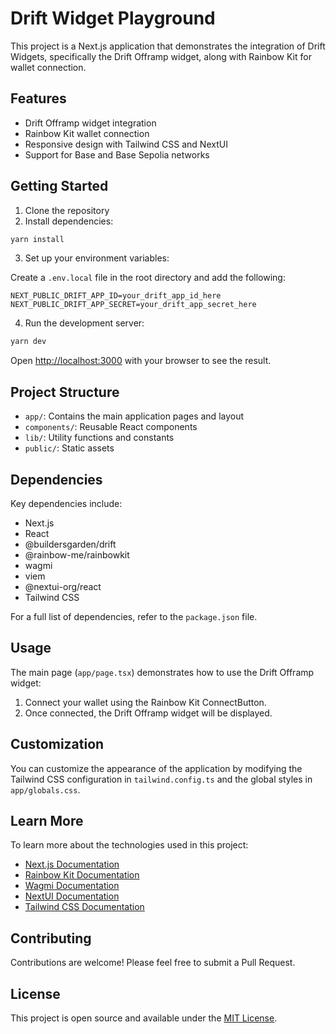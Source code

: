 # Drift Widget Playground

This project is a Next.js application that demonstrates the integration of Drift Widgets, specifically the Drift Offramp widget, along with Rainbow Kit for wallet connection.

## Features

- Drift Offramp widget integration
- Rainbow Kit wallet connection
- Responsive design with Tailwind CSS and NextUI
- Support for Base and Base Sepolia networks

## Getting Started

1. Clone the repository
2. Install dependencies:

```bash
yarn install
```

3. Set up your environment variables:

Create a `.env.local` file in the root directory and add the following:

```
NEXT_PUBLIC_DRIFT_APP_ID=your_drift_app_id_here
NEXT_PUBLIC_DRIFT_APP_SECRET=your_drift_app_secret_here
```

4. Run the development server:

```bash
yarn dev
```

Open [http://localhost:3000](http://localhost:3000) with your browser to see the result.

## Project Structure

- `app/`: Contains the main application pages and layout
- `components/`: Reusable React components
- `lib/`: Utility functions and constants
- `public/`: Static assets

## Dependencies

Key dependencies include:

- Next.js
- React
- @buildersgarden/drift
- @rainbow-me/rainbowkit
- wagmi
- viem
- @nextui-org/react
- Tailwind CSS

For a full list of dependencies, refer to the `package.json` file.

## Usage

The main page (`app/page.tsx`) demonstrates how to use the Drift Offramp widget:

1. Connect your wallet using the Rainbow Kit ConnectButton.
2. Once connected, the Drift Offramp widget will be displayed.

## Customization

You can customize the appearance of the application by modifying the Tailwind CSS configuration in `tailwind.config.ts` and the global styles in `app/globals.css`.

## Learn More

To learn more about the technologies used in this project:

- [Next.js Documentation](https://nextjs.org/docs)
- [Rainbow Kit Documentation](https://www.rainbowkit.com/docs/introduction)
- [Wagmi Documentation](https://wagmi.sh/)
- [NextUI Documentation](https://nextui.org/)
- [Tailwind CSS Documentation](https://tailwindcss.com/docs)

## Contributing

Contributions are welcome! Please feel free to submit a Pull Request.

## License

This project is open source and available under the [MIT License](LICENSE).
